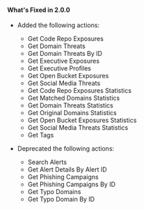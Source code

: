 #### What's Fixed in 2.0.0
- Added the following actions:
  - Get Code Repo Exposures
  - Get Domain Threats
  - Get Domain Threats By ID
  - Get Executive Exposures
  - Get Executive Profiles
  - Get Open Bucket Exposures
  - Get Social Media Threats
  - Get Code Repo Exposures Statistics
  - Get Matched Domains Statistics
  - Get Domain Threats Statistics
  - Get Original Domains Statistics
  - Get Open Bucket Exposures Statistics
  - Get Social Media Threats Statistics
  - Get Tags

- Deprecated the following actions:
  - Search Alerts
  - Get Alert Details By Alert ID
  - Get Phishing Campaigns
  - Get Phishing Campaigns By ID
  - Get Typo Domains
  - Get Typo Domain By ID

